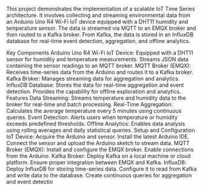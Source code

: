 This project demonstrates the implementation of a scalable IoT Time Series architecture. It involves collecting and streaming environmental data from an Arduino Uno R4 Wi-Fi IoT device equipped with a DHT11 humidity and temperature sensor. The data is streamed via MQTT to an EMQX broker and then routed to a Kafka broker. From Kafka, the data is stored in an InfluxDB database for real-time event detection, aggregation, and offline analytics.

Key Components
Arduino Uno R4 Wi-Fi IoT Device:
Equipped with a DHT11 sensor for humidity and temperature measurements.
Streams JSON data containing the sensor readings to an MQTT broker.
MQTT Broker (EMQX):
Receives time-series data from the Arduino and routes it to a Kafka broker.
Kafka Broker:
Manages streaming data for aggregation and analytics.
InfluxDB Database:
Stores the data for real-time aggregation and event detection.
Provides the capability for offline exploration and analytics.
Features
Data Streaming:
Streams temperature and humidity data to the broker for real-time and batch processing.
Real-Time Aggregation:
Calculates the average temperature every 5 minutes using continuous queries.
Event Detection:
Alerts users when temperature or humidity exceeds predefined thresholds.
Offline Analytics:
Enables data analysis using rolling averages and daily statistical queries.
Setup and Configuration
IoT Device:
Acquire the Arduino and sensor.
Install the latest Arduino IDE.
Connect the sensor and upload the Arduino sketch to stream data.
MQTT Broker (EMQX):
Install and configure the EMQX broker.
Enable connections from the Arduino.
Kafka Broker:
Deploy Kafka on a local machine or cloud platform.
Ensure proper integration between EMQX and Kafka.
InfluxDB:
Deploy InfluxDB for storing time-series data.
Configure it to read from Kafka and write data to the database.
Create continuous queries for aggregation and event detectio
